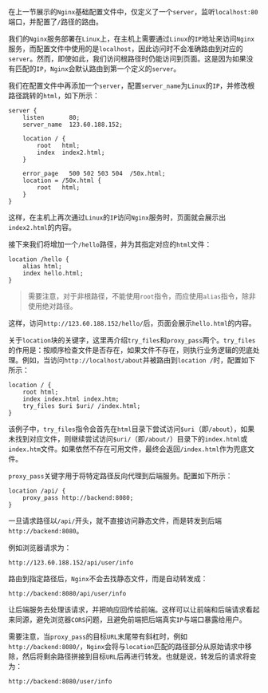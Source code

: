 在上一节展示的`Nginx`基础配置文件中，仅定义了一个`server`，监听`localhost:80`端口，并配置了`/`路径的路由。

我们的`Nginx`服务部署在`Linux`上，在主机上需要通过`Linux`的`IP`地址来访问`Nginx`服务，而配置文件中使用的是`localhost`，因此访问时不会准确路由到对应的`server`。然而，即使如此，我们访问根路径时仍能访问到页面。这是因为如果没有匹配的`IP`，`Nginx`会默认路由到第一个定义的`server`。

我们在配置文件中再添加一个`server`，配置`server_name`为`Linux`的`IP`，并修改根路径跳转的`html`，如下所示：

```nginx
server {
    listen       80;
    server_name  123.60.188.152;

    location / {
        root   html;
        index  index2.html;
    }

    error_page   500 502 503 504  /50x.html;
    location = /50x.html {
        root   html;
    }
}
```

这样，在主机上再次通过`Linux`的`IP`访问`Nginx`服务时，页面就会展示出`index2.html`的内容。

接下来我们将增加一个`/hello`路径，并为其指定对应的`html`文件：

```nginx
location /hello {
    alias html;
    index hello.html;
}
```

> 需要注意，对于非根路径，不能使用`root`指令，而应使用`alias`指令，除非使用绝对路径。

这样，访问`http://123.60.188.152/hello/`后，页面会展示`hello.html`的内容。

关于`location`块的关键字，这里再介绍`try_files`和`proxy_pass`两个。`try_files`的作用是：按顺序检查文件是否存在，如果文件不存在，则执行业务逻辑的兜底处理。例如，当访问`http://localhost/about`并被路由到`location /`时，配置如下所示：

```nginx
location / {
    root html;
    index index.html index.htm;
    try_files $uri $uri/ /index.html;
}
```

该例子中，`try_files`指令会首先在`html`目录下尝试访问`$uri`（即`/about`），如果未找到对应文件，则继续尝试访问`$uri/`（即`/about/`）目录下的`index.html`或`index.htm`文件。如果依然不存在可用文件，最终会返回`/index.html`作为兜底文件。

`proxy_pass`关键字用于将特定路径反向代理到后端服务。配置如下所示：

```nginx
location /api/ {
    proxy_pass http://backend:8080;
}
```

一旦请求路径以`/api/`开头，就不直接访问静态文件，而是转发到后端`http://backend:8080`。

例如浏览器请求为：

```http
http://123.60.188.152/api/user/info
```

路由到指定路径后，`Nginx`不会去找静态文件，而是自动转发成：

```http
http://backend:8080/api/user/info
```

让后端服务去处理该请求，并把响应回传给前端。这样可以让前端和后端请求看起来同源，避免浏览器`CORS`问题，且避免前端把后端真实`IP`与端口暴露给用户。

需要注意，当`proxy_pass`的目标`URL`末尾带有斜杠时，例如`http://backend:8080/`，`Nginx`会将与`location`匹配的路径部分从原始请求中移除，然后将剩余路径拼接到目标`URL`后再进行转发。也就是说，转发后的请求将变为：

```http
http://backend:8080/user/info
```


